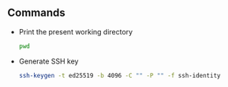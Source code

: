 ## Commands

- Print the present working directory

  ```sh
  pwd
  ````

- Generate SSH key

  ```sh
  ssh-keygen -t ed25519 -b 4096 -C "" -P "" -f ssh-identity
  ```
